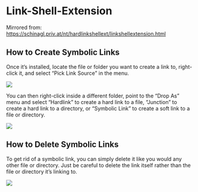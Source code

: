 # Link-Shell-Extension
Mirrored from: https://schinagl.priv.at/nt/hardlinkshellext/linkshellextension.html


## How to Create Symbolic Links

Once it’s installed, locate the file or folder you want to create a link to, right-click it, and select “Pick Link Source” in the menu.

 ![](https://www.howtogeek.com/wp-content/uploads/2016/12/img_585a0ddd965a2.png?trim=1,1\&bg-color=000\&pad=1,1)

You can then right-click inside a different folder, point to the “Drop As” menu and select “Hardlink” to create a hard link to a file, “Junction” to create a hard link to a directory, or “Symbolic Link” to create a soft link to a file or directory.

 ![](https://www.howtogeek.com/wp-content/uploads/2016/12/img_585a0e25b4155.png?trim=1,1\&bg-color=000\&pad=1,1)

## How to Delete Symbolic Links

To get rid of a symbolic link, you can simply delete it like you would any other file or directory. Just be careful to delete the link itself rather than the file or directory it’s linking to.

 ![](https://www.howtogeek.com/wp-content/uploads/2016/12/img_585a0e926eb5c.png?trim=1,1\&bg-color=000\&pad=1,1)
